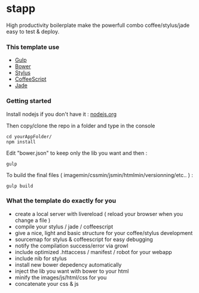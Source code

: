  # stapp

 High productivity boilerplate make the powerfull combo coffee/stylus/jade easy to test & deploy.

### This template use
- [Gulp](http://gulpjs.com/)
- [Bower](http://bower.io/)
- [Stylus](http://learnboost.github.io/stylus/)
- [CoffeeScript](http://coffeescript.org/)
- [Jade](http://jade-lang.com/)

### Getting started 

Install nodejs if you don't have it : [nodejs.org](http://nodejs.org/)

Then copy/clone the repo in a folder and type in the console
```shell
cd yourAppFolder/
npm install
```

Edit "bower.json" to keep only the lib you want and then :
```shell
gulp
```

To build the final files ( imagemin/cssmin/jsmin/htmlmin/versionning/etc.. ) :
```shell
gulp build
```

### What the template do exactly for you
- create a local server with livereload ( reload your browser  when you change a file )
- compile your stylus / jade / coffeescript
- give a nice, light and basic structure for your coffee/stylus development
- sourcemap for stylus & coffeescript for easy debugging
- notify the compilation success/error via growl
- include optimized .httaccess / manifest / robot for your webapp
- include nib for stylus
- install new bower depedency automatically
- inject the lib you want with bower to your html
- minify the images/js/html/css for  you
- concatenate your css & js
